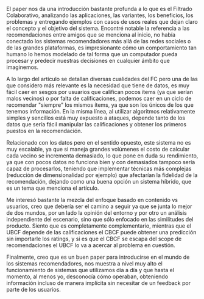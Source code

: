 El paper nos da una introducción bastante profunda a lo que es el Filtrado Colaborativo, analizando las aplicaciones, las variantes, los beneficios, los problemas y entregando ejemplos con casos de usos reales que dejan claro el concepto y el objetivo del sistema. Encontré notable la referencia a las recomendaciones entre amigos que se menciona al inicio, no había conectado los sistemas recomendadores más allá de las redes sociales o de las grandes plataformas, es impresionante cómo un comportamiento tan humano lo hemos modelado de tal forma que un computador pueda procesar y predecir nuestras decisiones en cualquier ámbito que imaginemos.

A lo largo del artículo se detallan diversas cualidades del FC pero una de las que considero más relevante es la necesidad que tiene de datos, es muy fácil caer en sesgos por usuarios que califican pocos ítems (ya que serían malos vecinos) o por falta de calificaciones, podemos caer en un ciclo de recomendar "siempre" los mismos ítems, ya que son los únicos de los que tenemos información.
En la misma línea, al utilizar algoritmos relativamente simples y sencillos está muy expuesto a ataques, depende tanto de los datos que sería fácil manipular las calificaciones y obtener los primeros puestos en la recomendación.

Relacionado con los datos pero en el sentido opuesto, este sistema no es muy escalable, ya que si maneja grandes volúmenes el costo de calcular cada vecino se incrementa demasiado, lo que pone en duda su rendimiento, ya que con pocos datos no funciona bien y con demasiados tampoco sería capaz de procesarlos, teniendo que implementar técnicas más complejas (reducción de dimensionalidad por ejemplo) que afectarían la fidelidad de la recomendación, dejando como una buena opción un sistema híbrido, que es un tema que menciona el artículo.

Me interesó bastante la mezcla del enfoque basado en contenido vs usuarios, creo que debería ser el camino a seguir ya que se junta lo mejor de dos mundos, por un lado la opinión del entorno y por otro un análisis independiente del escenario, sino que sólo enfocado en las similitudes del producto. Siento que es completamente complementario, mientras que el UBCF depende de las calificaciones el CBCF puede obtener una predicción sin importarle los ratings, y si es que el CBCF se escapa del scope de recomendaciones el UBCF lo va a acercar al problema en cuestión.

Finalmente, creo que es un buen paper para introducirse en el mundo de los sistemas recomendadores, nos muestra a nivel muy alto el funcionamiento de sistemas que utilizamos día a día y que hasta el momento, al menos yo, desconocía cómo operaban, obteniendo información incluso de manera implícita sin necesitar de un feedback por parte de los usuarios.
